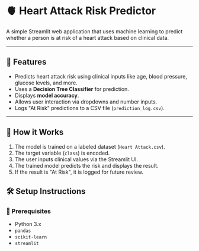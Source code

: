 # 🫀 Heart Attack Risk Predictor

A simple Streamlit web application that uses machine learning to predict whether a person is at risk of a heart attack based on clinical data.

---

## 🚀 Features

- Predicts heart attack risk using clinical inputs like age, blood pressure, glucose levels, and more.
- Uses a **Decision Tree Classifier** for prediction.
- Displays **model accuracy**.
- Allows user interaction via dropdowns and number inputs.
- Logs "At Risk" predictions to a CSV file (`prediction_log.csv`).

---

## 🧠 How it Works

1. The model is trained on a labeled dataset (`Heart Attack.csv`).
2. The target variable (`class`) is encoded.
3. The user inputs clinical values via the Streamlit UI.
4. The trained model predicts the risk and displays the result.
5. If the result is "At Risk", it is logged for future review.



## 🛠️ Setup Instructions

### 🔹 Prerequisites
- Python 3.x
- `pandas`
- `scikit-learn`
- `streamlit`


